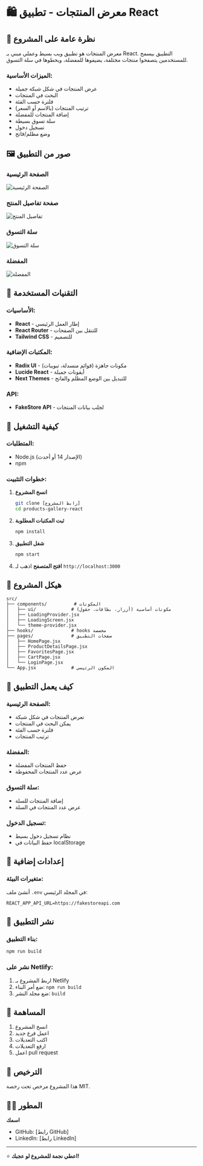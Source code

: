 # 🛍️ معرض المنتجات - تطبيق React

## 📝 نظرة عامة على المشروع

معرض المنتجات هو تطبيق ويب بسيط وعملي مبني بـ React. التطبيق بيسمح للمستخدمين يتصفحوا منتجات مختلفة، يضيفوها للمفضلة، ويحطوها في سلة التسوق.

### الميزات الأساسية:
- عرض المنتجات في شكل شبكة جميلة
- البحث في المنتجات
- فلترة حسب الفئة
- ترتيب المنتجات (بالاسم أو السعر)
- إضافة المنتجات للمفضلة
- سلة تسوق بسيطة
- تسجيل دخول
- وضع مظلم/فاتح

## 🖼️ صور من التطبيق

### الصفحة الرئيسية
![الصفحة الرئيسية](https://via.placeholder.com/800x400/3B82F6/FFFFFF?text=الصفحة+الرئيسية)

### صفحة تفاصيل المنتج
![تفاصيل المنتج](https://via.placeholder.com/800x400/10B981/FFFFFF?text=تفاصيل+المنتج)

### سلة التسوق
![سلة التسوق](https://via.placeholder.com/800x400/F59E0B/FFFFFF?text=سلة+التسوق)

### المفضلة
![المفضلة](https://via.placeholder.com/800x400/EF4444/FFFFFF?text=المفضلة)

## 🧱 التقنيات المستخدمة

### الأساسيات:
- **React** - إطار العمل الرئيسي
- **React Router** - للتنقل بين الصفحات
- **Tailwind CSS** - للتصميم

### المكتبات الإضافية:
- **Radix UI** - مكونات جاهزة (قوائم منسدلة، تبويبات)
- **Lucide React** - أيقونات جميلة
- **Next Themes** - للتبديل بين الوضع المظلم والفاتح

### API:
- **FakeStore API** - لجلب بيانات المنتجات

## 🚀 كيفية التشغيل

### المتطلبات:
- Node.js (الإصدار 14 أو أحدث)
- npm

### خطوات التثبيت:

1. **انسخ المشروع**
   ```bash
   git clone [رابط المشروع]
   cd products-gallery-react
   ```

2. **ثبت المكتبات المطلوبة**
   ```bash
   npm install
   ```

3. **شغل التطبيق**
   ```bash
   npm start
   ```

4. **افتح المتصفح**
   اذهب لـ `http://localhost:3000`

## 📁 هيكل المشروع

```
src/
├── components/          # المكونات
│   ├── ui/             # مكونات أساسية (أزرار، بطاقات، حقول)
│   ├── LoadingProvider.jsx
│   ├── LoadingScreen.jsx
│   └── theme-provider.jsx
├── hooks/              # hooks مخصصة
├── pages/              # صفحات التطبيق
│   ├── HomePage.jsx
│   ├── ProductDetailsPage.jsx
│   ├── FavoritesPage.jsx
│   ├── CartPage.jsx
│   └── LoginPage.jsx
└── App.jsx             # المكون الرئيسي
```

## 🎯 كيف يعمل التطبيق

### الصفحة الرئيسية:
- تعرض المنتجات في شكل شبكة
- يمكن البحث في المنتجات
- فلترة حسب الفئة
- ترتيب المنتجات

### المفضلة:
- حفظ المنتجات المفضلة
- عرض عدد المنتجات المحفوظة

### سلة التسوق:
- إضافة المنتجات للسلة
- عرض عدد المنتجات في السلة

### تسجيل الدخول:
- نظام تسجيل دخول بسيط
- حفظ البيانات في localStorage

## 🔧 إعدادات إضافية

### متغيرات البيئة:
أنشئ ملف `.env` في المجلد الرئيسي:
```env
REACT_APP_API_URL=https://fakestoreapi.com
```

## 🚀 نشر التطبيق

### بناء التطبيق:
```bash
npm run build
```

### نشر على Netlify:
1. اربط المشروع بـ Netlify
2. ضع أمر البناء: `npm run build`
3. ضع مجلد النشر: `build`

## 🤝 المساهمة

1. انسخ المشروع
2. اعمل فرع جديد
3. اكتب التعديلات
4. ارفع التعديلات
5. اعمل pull request

## 📝 الترخيص

هذا المشروع مرخص تحت رخصة MIT.

## 👨‍💻 المطور

**اسمك**
- GitHub: [رابط GitHub]
- LinkedIn: [رابط LinkedIn]

---

⭐ **اعطي نجمة للمشروع لو عجبك!** 